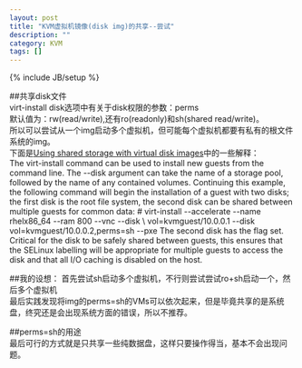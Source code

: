 ```yaml
---
layout: post
title: "KVM虚拟机镜像(disk img)的共享--尝试"
description: ""
category: KVM
tags: []
---
```

{% include JB/setup %}

##共享disk文件  
virt-install disk选项中有关于disk权限的参数：perms  
默认值为：rw(read/write),还有ro(readonly)和sh(shared read/write)。  
所以可以尝试从一个img启动多个虚拟机，但可能每个虚拟机都要有私有的根文件系统的img。  
下面是[Using shared storage with virtual disk images](https://access.redhat.com/site/documentation/en-US/Red_Hat_Enterprise_Linux/5/html/Virtualization/sect-Virtualization-Shared_storage_and_virtualization-Using_iSCSI_for_storing_virtual_disk_images.html)中的一些解释：  
	The virt-install command can be used to install new guests from the command line. The --disk argument can take the name of a storage pool, followed by the name of any contained volumes. Continuing this example, the following command will begin the installation of a guest with two disks; the first disk is the root file system, the second disk can be shared between multiple guests for common data:
	# virt-install --accelerate --name rhelx86_64 --ram 800 --vnc --disk \ vol=kvmguest/10.0.0.1 --disk vol=kvmguest/10.0.0.2,perms=sh --pxe
	The second disk has the <shareable/> flag set. Critical for the disk to be safely shared between guests, this ensures that the SELinux labelling will be appropriate for multiple guests to access the disk and that all I/O caching is disabled on the host.

##我的设想：
首先尝试sh启动多个虚拟机，不行则尝试尝试ro+sh启动一个，然后多个虚拟机  
最后实践发现将img的perms=sh的VMs可以依次起来，但是毕竟共享的是系统盘，终究还是会出现系统方面的错误，所以不推荐。  

##perms=sh的用途  
最后可行的方式就是只共享一些纯数据盘，这样只要操作得当，基本不会出现问题。  


